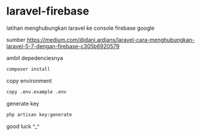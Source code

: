 # laravel-firebase
latihan menghubungkan laravel ke console firebase google

sumber https://medium.com/@dani.ardians/laravel-cara-menghubungkan-laravel-5-7-dengan-firebase-c305b6920579

ambil depedenciesnya
```bash
composer install
```

copy environment
```bash
copy .env.example .env
```

generate key
```bash
php artisan key:generate
```

good luck ^_^
